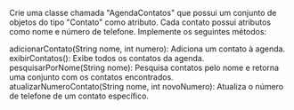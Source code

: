 Crie uma classe chamada "AgendaContatos" que possui um conjunto de objetos do tipo "Contato" como atributo. Cada contato
possui atributos como nome e número de telefone. Implemente os seguintes métodos:

adicionarContato(String nome, int numero): Adiciona um contato à agenda.
exibirContatos(): Exibe todos os contatos da agenda.
pesquisarPorNome(String nome): Pesquisa contatos pelo nome e retorna uma conjunto com os contatos encontrados.
atualizarNumeroContato(String nome, int novoNumero): Atualiza o número de telefone de um contato específico.
